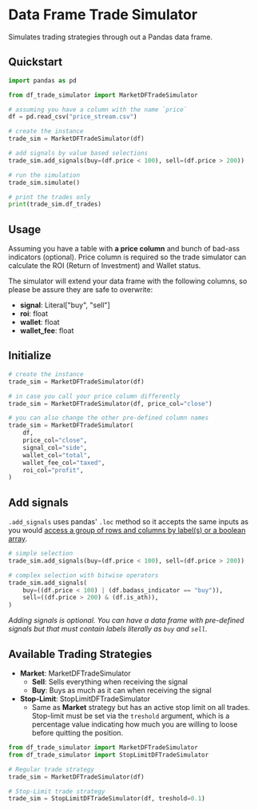 # Data Frame Trade Simulator
Simulates trading strategies through out a Pandas data frame.

## Quickstart

```python
import pandas as pd

from df_trade_simulator import MarketDFTradeSimulator

# assuming you have a column with the name `price`
df = pd.read_csv("price_stream.csv") 

# create the instance
trade_sim = MarketDFTradeSimulator(df)

# add signals by value based selections
trade_sim.add_signals(buy=(df.price < 100), sell=(df.price > 200))

# run the simulation
trade_sim.simulate()

# print the trades only
print(trade_sim.df_trades)
```

## Usage

Assuming you have a table with **a price column** and bunch of bad-ass indicators (optional). Price column is required so the trade simulator can calculate the ROI (Return of Investment) and Wallet status.

The simulator will extend your data frame with the following columns, so please be assure they are safe to overwrite:
- **signal**: Literal["buy", "sell"]
- **roi**: float
- **wallet**: float
- **wallet_fee**: float

## Initialize

```python
# create the instance
trade_sim = MarketDFTradeSimulator(df)

# in case you call your price column differently
trade_sim = MarketDFTradeSimulator(df, price_col="close")

# you can also change the other pre-defined column names
trade_sim = MarketDFTradeSimulator(
    df, 
    price_col="close",
    signal_col="side",
    wallet_col="total",
    wallet_fee_col="taxed",
    roi_col="profit",
)
```

## Add signals

`.add_signals` uses pandas' `.loc` method so it accepts the same inputs as you would [access a group of rows and columns by label(s) or a boolean array](https://pandas.pydata.org/docs/reference/api/pandas.DataFrame.loc.html).

```python
# simple selection
trade_sim.add_signals(buy=(df.price < 100), sell=(df.price > 200))

# complex selection with bitwise operators
trade_sim.add_signals(
    buy=((df.price < 100) | (df.badass_indicator == "buy")), 
    sell=((df.price > 200) & (df.is_ath)),
)
```

*Adding signals is optional. You can have a data frame with pre-defined signals but that must contain labels literally as `buy` and `sell`.*

## Available Trading Strategies
- **Market**: MarketDFTradeSimulator
  - **Sell**: Sells everything when receiving the signal 
  - **Buy**: Buys as much as it can when receiving the signal
- **Stop-Limit**: StopLimitDFTradeSimulator
  - Same as **Market** strategy but has an active stop limit on all trades. Stop-limit must be set via the `treshold` argument, which is a percentage value indicating how much you are willing to loose before quitting the position.

```python
from df_trade_simulator import MarketDFTradeSimulator
from df_trade_simulator import StopLimitDFTradeSimulator 

# Regular trade strategy
trade_sim = MarketDFTradeSimulator(df)

# Stop-Limit trade strategy
trade_sim = StopLimitDFTradeSimulator(df, treshold=0.1)
```